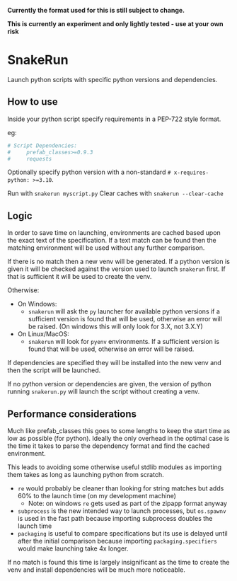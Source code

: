 **Currently the format used for this is still subject to change.**

**This is currently an experiment and only lightly tested - use at your own risk**

# SnakeRun #

Launch python scripts with specific python versions and dependencies.

## How to use ##

Inside your python script specify requirements in a PEP-722 style format.

eg:
```python
# Script Dependencies:
#     prefab_classes>=0.9.3
#     requests
```

Optionally specify python version with a non-standard `# x-requires-python: >=3.10`.

Run with `snakerun myscript.py`
Clear caches with `snakerun --clear-cache`

## Logic ##

In order to save time on launching, environments are cached based upon 
the exact text of the specification. If a text match can be found then 
the matching environment will be used without any further comparison.

If there is no match then a new venv will be generated. If a python
version is given it will be checked against the version used to launch
`snakerun` first. If that is sufficient it will be used to create the venv.

Otherwise:
* On Windows:
  * `snakerun` will ask the `py` launcher for available python versions
    if a sufficient version is found that will be used, otherwise an 
    error will be raised. (On windows this will only look for 3.X, not 3.X.Y)
* On Linux/MacOS:
  * `snakerun` will look for `pyenv` environments. If a sufficient version
    is found that will be used, otherwise an error will be raised.

If dependencies are specified they will be installed into the new venv and
then the script will be launched.

If no python version or dependencies are given, the version of python
running `snakerun.py` will launch the script without creating a venv.

## Performance considerations ##

Much like prefab_classes this goes to some lengths to keep the start time
as low as possible (for python). Ideally the only overhead in the optimal 
case is the time it takes to parse the dependency format and find the 
cached environment.

This leads to avoiding some otherwise useful stdlib modules as importing
them takes as long as launching python from scratch.

* `re` would probably be cleaner than looking for string matches but 
  adds 60% to the launch time (on my development machine)
  * Note: on windows `re` gets used as part of the zipapp format anyway
* `subprocess` is the new intended way to launch processes, but `os.spawnv`
  is used in the fast path because importing subprocess doubles the launch time
* `packaging` is useful to compare specifications but its use is delayed until
  after the initial comparison because importing `packaging.specifiers` would
  make launching take 4x longer.

If no match is found this time is largely insignificant as the time to create
the venv and install dependencies will be much more noticeable.
